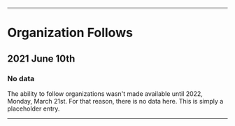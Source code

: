 
***

# Organization Follows

## 2021 June 10th

### No data

The ability to follow organizations wasn't made available until 2022, Monday, March 21st. For that reason, there is no data here. This is simply a placeholder entry.

***
